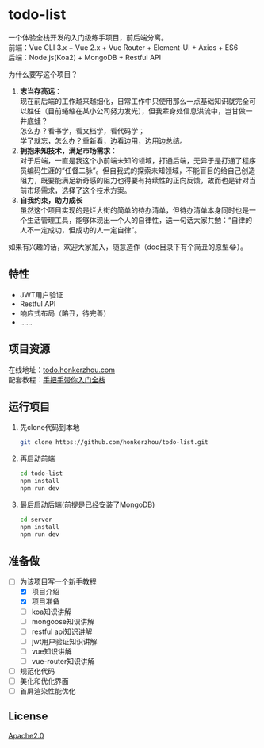 # todo-list
一个体验全栈开发的入门级练手项目，前后端分离。  
前端：Vue CLI 3.x + Vue 2.x + Vue Router + Element-UI + Axios + ES6  
后端：Node.js(Koa2) + MongoDB + Restful API  

为什么要写这个项目？
1. **志当存高远**：  
   现在前后端的工作越来越细化，日常工作中只使用那么一点基础知识就完全可以胜任（目前蜷缩在某小公司努力发光），但我辈身处信息洪流中，岂甘做一井底蛙？  
   怎么办？看书学，看文档学，看代码学；  
   学了就忘，怎么办？重新看，边看边用，边用边总结。
2. **拥抱未知技术，满足市场需求**：  
   对于后端，一直是我这个小前端未知的领域，打通后端，无异于是打通了程序员编码生涯的“任督二脉”。但自我式的探索未知领域，不能盲目的给自己创造阻力，既要能满足新奇感的阻力也得要有持续性的正向反馈，故而也是针对当前市场需求，选择了这个技术方案。
3. **自我约束，助力成长**  
   虽然这个项目实现的是烂大街的简单的待办清单，但待办清单本身同时也是一个生活管理工具，能够体现出一个人的自律性，送一句话大家共勉：“自律的人不一定成功，但成功的人一定自律”。

如果有兴趣的话，欢迎大家加入，随意造作（doc目录下有个简丑的原型:joy:）。
## 特性
- JWT用户验证
- Restful API
- 响应式布局（略丑，待完善）
- ......
## 项目资源
在线地址：[todo.honkerzhou.com](http://todo.honkerzhou.com)  
配套教程：[手把手带你入门全栈](https://honkerzhou.com/tutorial/todo-list/)
## 运行项目
1. 先clone代码到本地
    ```sh
    git clone https://github.com/honkerzhou/todo-list.git
    ```
2. 再启动前端
    ```sh
    cd todo-list
    npm install
    npm run dev
    ```
3. 最后启动后端(前提是已经安装了MongoDB)
    ```sh
    cd server
    npm install
    npm run dev
    ```
## 准备做
- [ ] 为该项目写一个新手教程
  - [x] 项目介绍
  - [x] 项目准备
  - [ ] koa知识讲解
  - [ ] mongoose知识讲解
  - [ ] restful api知识讲解
  - [ ] jwt用户验证知识讲解
  - [ ] vue知识讲解
  - [ ] vue-router知识讲解
- [ ] 规范化代码
- [ ] 美化和优化界面
- [ ] 首屏渲染性能优化
## License
[Apache2.0](./LICENSE)

